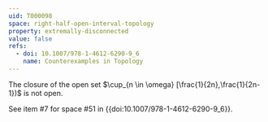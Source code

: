 ```yaml
---
uid: T000098
space: right-half-open-interval-topology
property: extremally-disconnected
value: false
refs:
  - doi: 10.1007/978-1-4612-6290-9_6
    name: Counterexamples in Topology
---
```

The closure of the open set $\cup_{n \in \omega} [\frac{1}{2n},\frac{1}{2n-1})$ is not open.

See item #7 for space #51 in {{doi:10.1007/978-1-4612-6290-9_6}}.

